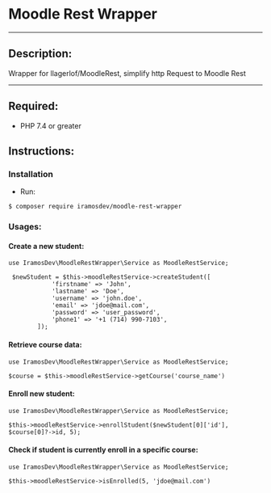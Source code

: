 # Moodle Rest Wrapper
***
## Description:
Wrapper for llagerlof/MoodleRest, simplify http Request to Moodle Rest

***

## Required:
* PHP 7.4 or greater

## Instructions:

### Installation
* Run:
```
$ composer require iramosdev/moodle-rest-wrapper
```

### Usages:

#### Create a new student:
```
use IramosDev\MoodleRestWrapper\Service as MoodleRestService;

 $newStudent = $this->moodleRestService->createStudent([
            'firstname' => 'John',
            'lastname' => 'Doe',
            'username' => 'john.doe',
            'email' => 'jdoe@mail.com',
            'password' => 'user_password',
            'phone1' => '+1 (714) 990-7103',
        ]);
```

#### Retrieve course data:
```
use IramosDev\MoodleRestWrapper\Service as MoodleRestService;

$course = $this->moodleRestService->getCourse('course_name')
```

#### Enroll new student:
```
use IramosDev\MoodleRestWrapper\Service as MoodleRestService;

$this->moodleRestService->enrollStudent($newStudent[0]['id'], $course[0]?->id, 5);
```

#### Check if student is currently enroll in a specific course:
```
use IramosDev\MoodleRestWrapper\Service as MoodleRestService;

$this->moodleRestService->isEnrolled(5, 'jdoe@mail.com')
```
